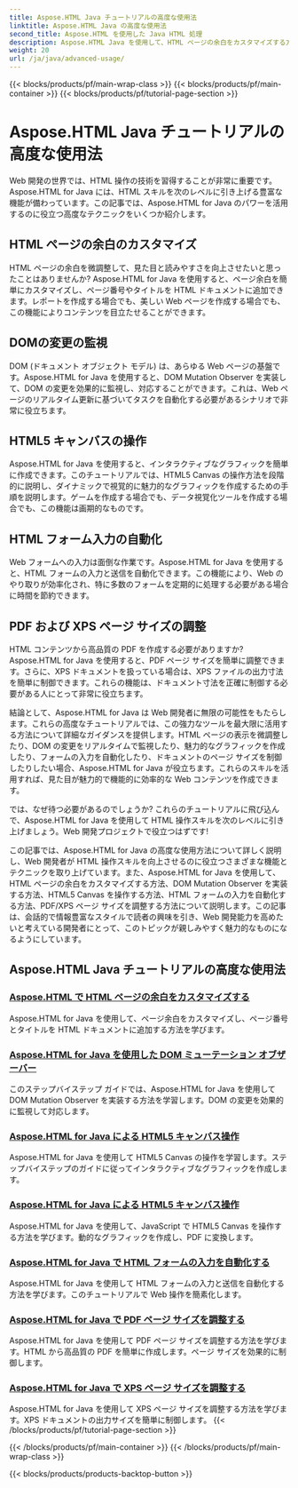 ```yaml
---
title: Aspose.HTML Java チュートリアルの高度な使用法
linktitle: Aspose.HTML Java の高度な使用法
second_title: Aspose.HTML を使用した Java HTML 処理
description: Aspose.HTML Java を使用して、HTML ページの余白をカスタマイズする方法、DOM Mutation Observer を実装する方法、HTML5 Canvas を操作する方法、HTML フォームの入力を自動化する方法などを学習します。
weight: 20
url: /ja/java/advanced-usage/
---
```


{{< blocks/products/pf/main-wrap-class >}}
{{< blocks/products/pf/main-container >}}
{{< blocks/products/pf/tutorial-page-section >}}

# Aspose.HTML Java チュートリアルの高度な使用法


Web 開発の世界では、HTML 操作の技術を習得することが非常に重要です。Aspose.HTML for Java には、HTML スキルを次のレベルに引き上げる豊富な機能が備わっています。この記事では、Aspose.HTML for Java のパワーを活用するのに役立つ高度なテクニックをいくつか紹介します。

## HTML ページの余白のカスタマイズ

HTML ページの余白を微調整して、見た目と読みやすさを向上させたいと思ったことはありませんか? Aspose.HTML for Java を使用すると、ページ余白を簡単にカスタマイズし、ページ番号やタイトルを HTML ドキュメントに追加できます。レポートを作成する場合でも、美しい Web ページを作成する場合でも、この機能によりコンテンツを目立たせることができます。

## DOMの変更の監視

DOM (ドキュメント オブジェクト モデル) は、あらゆる Web ページの基盤です。Aspose.HTML for Java を使用すると、DOM Mutation Observer を実装して、DOM の変更を効果的に監視し、対応することができます。これは、Web ページのリアルタイム更新に基づいてタスクを自動化する必要があるシナリオで非常に役立ちます。

## HTML5 キャンバスの操作

Aspose.HTML for Java を使用すると、インタラクティブなグラフィックを簡単に作成できます。このチュートリアルでは、HTML5 Canvas の操作方法を段階的に説明し、ダイナミックで視覚的に魅力的なグラフィックを作成するための手順を説明します。ゲームを作成する場合でも、データ視覚化ツールを作成する場合でも、この機能は画期的なものです。

## HTML フォーム入力の自動化

Web フォームへの入力は面倒な作業です。Aspose.HTML for Java を使用すると、HTML フォームの入力と送信を自動化できます。この機能により、Web のやり取りが効率化され、特に多数のフォームを定期的に処理する必要がある場合に時間を節約できます。

## PDF および XPS ページ サイズの調整

HTML コンテンツから高品質の PDF を作成する必要がありますか? Aspose.HTML for Java を使用すると、PDF ページ サイズを簡単に調整できます。さらに、XPS ドキュメントを扱っている場合は、XPS ファイルの出力寸法を簡単に制御できます。これらの機能は、ドキュメント寸法を正確に制御する必要がある人にとって非常に役立ちます。

結論として、Aspose.HTML for Java は Web 開発者に無限の可能性をもたらします。これらの高度なチュートリアルでは、この強力なツールを最大限に活用する方法について詳細なガイダンスを提供します。HTML ページの表示を微調整したり、DOM の変更をリアルタイムで監視したり、魅力的なグラフィックを作成したり、フォームの入力を自動化したり、ドキュメントのページ サイズを制御したりしたい場合、Aspose.HTML for Java が役立ちます。これらのスキルを活用すれば、見た目が魅力的で機能的に効率的な Web コンテンツを作成できます。

では、なぜ待つ必要があるのでしょうか? これらのチュートリアルに飛び込んで、Aspose.HTML for Java を使用して HTML 操作スキルを次のレベルに引き上げましょう。Web 開発プロジェクトで役立つはずです!

この記事では、Aspose.HTML for Java の高度な使用方法について詳しく説明し、Web 開発者が HTML 操作スキルを向上させるのに役立つさまざまな機能とテクニックを取り上げています。また、Aspose.HTML for Java を使用して、HTML ページの余白をカスタマイズする方法、DOM Mutation Observer を実装する方法、HTML5 Canvas を操作する方法、HTML フォームの入力を自動化する方法、PDF/XPS ページ サイズを調整する方法について説明します。この記事は、会話的で情報豊富なスタイルで読者の興味を引き、Web 開発能力を高めたいと考えている開発者にとって、このトピックが親しみやすく魅力的なものになるようにしています。

## Aspose.HTML Java チュートリアルの高度な使用法
### [Aspose.HTML で HTML ページの余白をカスタマイズする](./css-extensions-adding-title-page-number/)
Aspose.HTML for Java を使用して、ページ余白をカスタマイズし、ページ番号とタイトルを HTML ドキュメントに追加する方法を学びます。
### [Aspose.HTML for Java を使用した DOM ミューテーション オブザーバー](./dom-mutation-observer-observing-node-additions/)
このステップバイステップ ガイドでは、Aspose.HTML for Java を使用して DOM Mutation Observer を実装する方法を学習します。DOM の変更を効果的に監視して対応します。
### [Aspose.HTML for Java による HTML5 キャンバス操作](./html5-canvas-manipulation-using-code/)
Aspose.HTML for Java を使用して HTML5 Canvas の操作を学習します。ステップバイステップのガイドに従ってインタラクティブなグラフィックを作成します。
### [Aspose.HTML for Java による HTML5 キャンバス操作](./html5-canvas-manipulation-using-javascript/)
Aspose.HTML for Java を使用して、JavaScript で HTML5 Canvas を操作する方法を学びます。動的なグラフィックを作成し、PDF に変換します。
### [Aspose.HTML for Java で HTML フォームの入力を自動化する](./html-form-editor-filling-submitting-forms/)
Aspose.HTML for Java を使用して HTML フォームの入力と送信を自動化する方法を学びます。このチュートリアルで Web 操作を簡素化します。
### [Aspose.HTML for Java で PDF ページ サイズを調整する](./adjust-pdf-page-size/)
Aspose.HTML for Java を使用して PDF ページ サイズを調整する方法を学びます。HTML から高品質の PDF を簡単に作成します。ページ サイズを効果的に制御します。
### [Aspose.HTML for Java で XPS ページ サイズを調整する](./adjust-xps-page-size/)
Aspose.HTML for Java を使用して XPS ページ サイズを調整する方法を学びます。XPS ドキュメントの出力サイズを簡単に制御します。
{{< /blocks/products/pf/tutorial-page-section >}}

{{< /blocks/products/pf/main-container >}}
{{< /blocks/products/pf/main-wrap-class >}}

{{< blocks/products/products-backtop-button >}}
